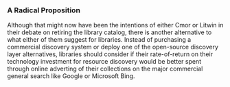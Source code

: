 ### A Radical Proposition

Although that might now have been the intentions of either Cmor or Litwin in
their debate on retiring the library catalog, there is another alternative to
what either of them suggest for libraries. Instead of purchasing a commercial
discovery system or deploy one of the open-source discovery layer alternatives,
libraries should consider if their rate-of-return on their technology investment
for resource discovery would be better spent through online adverting of their
collections on the major commercial general search like Google or Microsoft
Bing.

